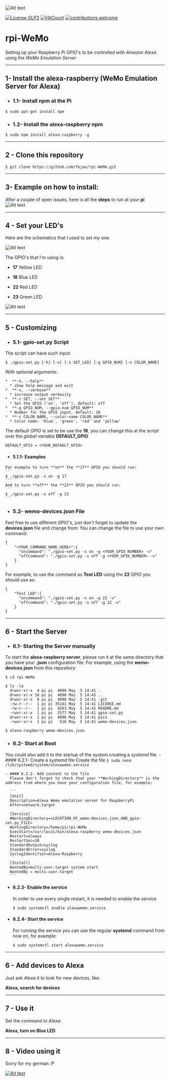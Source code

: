 ![Alt text](pics/rpi-WeMo_Logo.png?raw=true "rpi-WeMo logo")

[![License GLP3](https://img.shields.io/badge/license-GPL3-red.svg)](LICENSE.md)
[![HitCount](http://hits.dwyl.com/fejao/rpi-WeMo.svg)](http://hits.dwyl.com/fejao/rpi-WeMo)
[![contributions welcome](https://img.shields.io/badge/contributions-welcome-brightgreen.svg?style=flat)](https://github.com/fejao/rpi-WeMo/issues)

rpi-WeMo
===============
Setting up your Raspberry Pi GPIO's to be controlled with *Amazon Alexa* using the *WeMo Emulation Server*
_____________________________________________

## 1- Install the alexa-raspberry (WeMo Emulation Server for Alexa)

  - ### 1.1- Install npm at the Pi
```
$ sudo apt-get install npm
```

  - ### 1.2- Install the alexa-raspberry npm
```
$ sudo npm install alexa-raspberry -g
```
_____________________________________________
## 2 - Clone this repository
```
$ git clone https://github.com/fejao/rpi-WeMo.git
```
_____________________________________________
## 3- Example on how to install:
After a couple of open issues, here is all the **steps** to run at your **pi**
![Alt text](pics/rpi-WeMo.gif?raw=true "HowTo install")
_____________________________________________
## 4 - Set your LED's
Here are the schematics that I used to set my one.

![Alt text](pics/rpi-WeMo_v2.png?raw=true "Raspberry Connections 1")

The GPIO's that I'm using is:

  - **17** Yellow LED

  - **18** Blue LED

  - **22** Red LED

  - **23** Green LED

![Alt text](pics/GPIO_pins_output.png?raw=true "Raspberry Connections 2")

_____________________________________________
## 5 - Customizing

  - ### 5.1- gpio-set.py Script
  The script can have such input:
  ```
  $ ./gpio-set.py [-h] [-v] [-s SET_LED] [-g GPIO_NUM] [-c COLOR_NAME]
  ```

  With optional arguments:

    *  **-h, --help**
      * show help message and exit
    *  **-v, --verbose**
      * increase output verbosity
    *  **-s SET, --set SET**
      * Set the GPIO ('on', 'off'), default: off
    *  **-g GPIO_NUM, --gpio-num GPIO_NUM**
      * Number for the GPIO input, default: 18
    *  **-c COLOR_NAME, --color-name COLOR_NAME**
      * Color name: 'blue', 'green', 'red' and 'yellow'

  The default *GPIO* is set to be use the **18**, you can change this at the script over the *global variable* **DEFAULT_GPIO**

  ```
  DEFAULT_GPIO = <YOUR_DEFAULT_GPIO>
  ```

   - #### 5.1.1- Examples

    For example to turn **on** the **17** GPIO you should run:
    ```
    $ ./gpio-set.py -s on -g 17
    ```
    And to turn **off** the **23** GPIO you should run:
    ```
    $ ./gpio-set.py -s off -g 23
    ```

  - ### 5.2- wemo-devices.json File

  Feel free to use different *GPIO's*, just don't forget to update the **devices.json** file and change from:
  You can change the file to use your own command:

  ```
  {
      "<YOUR_COMMAND_NAME_HERE>":{
        "oncommand": "./gpio-set.py -s on -g <YOUR_GPIO_NUMBER> -v"
        "offcommand": "./gpio-set.py -s off -g <YOUR_GPIO_NUMBER> -v"
      }
  }
  ```

  For example, to use the command as **Test LED** using the **22** GPIO you should use as:
  ```
  {
      "Test LED":{
        "oncommand": "./gpio-set.py -s on -g 22 -v"
        "offcommand": "./gpio-set.py -s off -g 22 -v"
      }
  }
  ```

_____________________________________________
## 6 - Start the Server
  - ### 6.1- Starting the Server manually
  To start the **alexa-raspberry server**, please run it at the same directory that you have your **.json** configuration file. For example, using the **wemo-devices.json** from this repository:
  ```
  $ cd rpi-WeMo

  $ ls -la
    drwxr-xr-x  4 pi pi  4096 May  5 14:41 .
    drwxr-xr-x 18 pi pi  4096 May  5 14:45 ..
    drwxr-xr-x  8 pi pi  4096 May  5 14:41 .git
    -rw-r--r--  1 pi pi 35141 May  5 14:41 LICENSE.md
    -rw-r--r--  1 pi pi  4263 May  5 14:41 README.md
    -rwxr-xr-x  1 pi pi  2577 May  5 14:41 gpio-set.py
    drwxr-xr-x  2 pi pi  4096 May  5 14:41 pics
    -rwxr-xr-x  1 pi pi   516 May  5 14:41 wemo-devices.json

  $ alexa-raspberry wemo-devices.json
  ```

  - ### 6.2- Start at Boot
  You could also add it to the startup of the system creating a *systemd* file.
    - #### 6.2.1- Create a systemd file
      Create the file
      ```
      $ sudo nano /lib/systemd/system/alexawemo.service
      ```

    - #### 6.2.2- Add content to the file
      Please don't forget to check that your **WorkingDirectory** is the address from where you have your configuration file, for example:

      ```
      [Unit]
      Description=Alexa Wemo emulation server for RaspberryPi
      After=network.target

      [Service]
      #WorkingDirectory=<LOCATION_OF_wemo-devices.json_AND_gpio-set.py_FILE>
      WorkingDirectory=/home/pi/rpi-WeMo
      ExecStart=/usr/local/bin/alexa-raspberry wemo-devices.json
      Restart=always
      RestartSec=10
      StandardOutput=syslog
      StandardError=syslog
      SyslogIdentifier=Alexa-Raspberry

      [Install]
      WantedBy=multi-user.target system start
      WantedBy = multi-user.target
      ```

  - #### 6.2.3- Enable the service
    In order to use every single restart, it is needed to enable the service
    ```
    $ sudo systemctl enable alexawemo.service
    ```

  - #### 6.2.4- Start the service
    For running the service you can use the regular **systemd** command from now on, for example:
    ```
    $ sudo systemctl start alexawemo.service
    ```
_____________________________________________
## 6 - Add devices to Alexa
Just ask *Alexa* it to look for new devices, like:

**Alexa, search for devices**

_____________________________________________
## 7 - Use it
Set the command to *Alexa*:

**Alexa, turn on Blue LED**

_____________________________________________
## 8 - Video using it
Sorry for my german *:P*

[![Alt text](https://img.youtube.com/vi/9fiR6n89Ilc/0.jpg)](https://www.youtube.com/watch?v=9fiR6n89Ilc)
